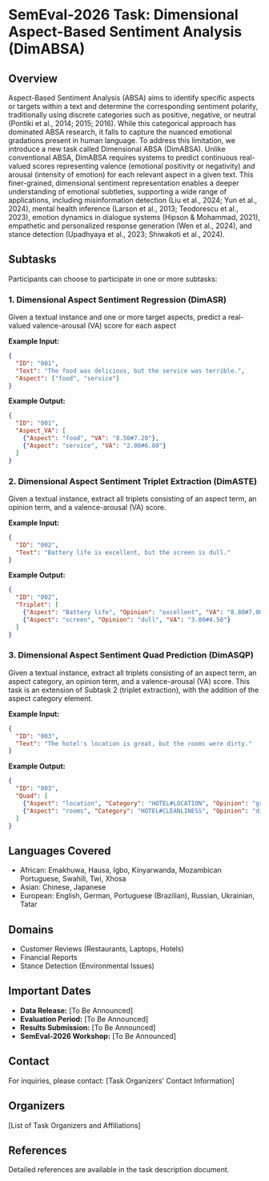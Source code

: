 # SemEval-2026 Task: Dimensional Aspect-Based Sentiment Analysis (DimABSA)

## Overview

Aspect-Based Sentiment Analysis (ABSA) aims to identify specific aspects or targets within a text and determine the corresponding sentiment polarity, traditionally using discrete categories such as positive, negative, or neutral (Pontiki et al., 2014; 2015; 2016). While this categorical approach has dominated ABSA research, it falls to capture the nuanced emotional gradations present in human language. To address this limitation, we introduce a new task called Dimensional ABSA (DimABSA). Unlike conventional ABSA, DimABSA requires systems to predict continuous real-valued scores representing valence (emotional positivity or negativity) and arousal (intensity of emotion) for each relevant aspect in a given text. This finer-grained, dimensional sentiment representation enables a deeper understanding of emotional subtleties, supporting a wide range of applications, including misinformation detection (Liu et al., 2024; Yun et al., 2024), mental health inference (Larson et al., 2013; Teodorescu et al., 2023), emotion dynamics in dialogue systems (Hipson & Mohammad, 2021), empathetic and personalized response generation (Wen et al., 2024), and stance detection (Upadhyaya et al., 2023; Shiwakoti et al., 2024).


## Subtasks

Participants can choose to participate in one or more subtasks:

### 1. Dimensional Aspect Sentiment Regression (DimASR)

Given a textual instance and one or more target aspects, predict a real-valued valence-arousal (VA) score for each aspect


**Example Input:**

```json
{
  "ID": "001",
  "Text": "The food was delicious, but the service was terrible.",
  "Aspect": ["food", "service"]
}
```

**Example Output:**

```json
{
  "ID": "001",
  "Aspect_VA": [
    {"Aspect": "food", "VA": "8.50#7.20"},
    {"Aspect": "service", "VA": "2.00#6.80"}
  ]
}
```

### 2. Dimensional Aspect Sentiment Triplet Extraction (DimASTE)

Given a textual instance, extract all triplets consisting of an aspect term, an opinion term, and a valence-arousal (VA) score.

**Example Input:**

```json
{
  "ID": "002",
  "Text": "Battery life is excellent, but the screen is dull."
}
```

**Example Output:**

```json
{
  "ID": "002",
  "Triplet": [
    {"Aspect": "Battery life", "Opinion": "excellent", "VA": "8.80#7.00"},
    {"Aspect": "screen", "Opinion": "dull", "VA": "3.00#4.50"}
  ]
}
```

### 3. Dimensional Aspect Sentiment Quad Prediction (DimASQP)

Given a textual instance, extract all triplets consisting of an aspect term, an aspect category, an opinion term, and a valence-arousal (VA) score. This task is an extension of Subtask 2 (triplet extraction), with the addition of the aspect category element.

**Example Input:**

```json
{
  "ID": "003",
  "Text": "The hotel's location is great, but the rooms were dirty."
}
```

**Example Output:**

```json
{
  "ID": "003",
  "Quad": [
    {"Aspect": "location", "Category": "HOTEL#LOCATION", "Opinion": "great", "VA": "8.50#7.00"},
    {"Aspect": "rooms", "Category": "HOTEL#CLEANLINESS", "Opinion": "dirty", "VA": "2.20#5.80"}
  ]
}
```

## Languages Covered

* African: Emakhuwa, Hausa, Igbo, Kinyarwanda, Mozambican Portuguese, Swahili, Twi, Xhosa
* Asian: Chinese, Japanese
* European: English, German, Portuguese (Brazilian), Russian, Ukrainian, Tatar

## Domains

* Customer Reviews (Restaurants, Laptops, Hotels)
* Financial Reports
* Stance Detection (Environmental Issues)

## Important Dates

* **Data Release:** \[To Be Announced]
* **Evaluation Period:** \[To Be Announced]
* **Results Submission:** \[To Be Announced]
* **SemEval-2026 Workshop:** \[To Be Announced]

## Contact

For inquiries, please contact: \[Task Organizers' Contact Information]

## Organizers

\[List of Task Organizers and Affiliations]

## References

Detailed references are available in the task description document.

